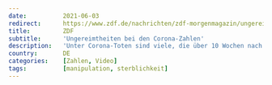 ```yaml
---
date:          2021-06-03
redirect:      https://www.zdf.de/nachrichten/zdf-morgenmagazin/ungereimtheiten-statistiken-corona-zahlen-tote-100.html
title:         ZDF
subtitle:      'Ungereimtheiten bei den Corona-Zahlen'
description:   'Unter Corona-Toten sind viele, die über 10 Wochen nach ihrer Erkrankung gestorben sind. Sollte man sie als Corona-Tote zählen? Experten sehen Fehler bei der statistischen Erfassung der Pandemie.'
country:       DE
categories:    [Zahlen, Video]
tags:          [manipulation, sterblichkeit]
---
```

